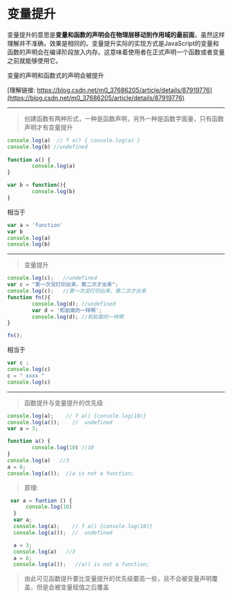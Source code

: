 # 变量提升

变量提升的意思是**变量和函数的声明会在物理层移动到作用域的最前面**，虽然这样理解并不准确，效果是相同的。变量提升实际的实现方式是JavaScript的变量和函数的声明会在编译阶段放入内存。这意味着使用者在正式声明一个函数或者变量之前就能够使用它。

变量的声明和函数式的声明会被提升

[理解链接: https://blog.csdn.net/m0_37686205/article/details/87919776](https://blog.csdn.net/m0_37686205/article/details/87919776)

---

> 创建函数有两种形式，一种是函数声明，另外一种是函数字面量，只有函数声明才有变量提升

```js
console.log(a)  // f a() { console.log(a) }
console.log(b) //undefined
    
function a() {
        console.log(a) 
}

var b = function(){
        console.log(b)
}
```

相当于

```js
var a = 'function'
var b
console.log(a)
console.log(b)
```
---

> 变量提升

```js
console.log(c);   //undefined
var c = "第一次没打印出来，第二次才出来";
console.log(c);   //第一次没打印出来，第二次才出来
function fn(){
        console.log(d); //undefined
        var d = '和前面的一样啊';
        console.log(d); //和前面的一样啊
}

fn();
```
相当于

```js
var c ;
console.log(c)
c = " xxxx "
console.log(c)
```

---

> 函数提升与变量提升的优先级

```js
console.log(a);    // f a() {console.log(10)}
console.log(a());    //  undefined
var a = 3;

function a() {
        console.log(10) //10
}
console.log(a)   //3
a = 6;
console.log(a());  //a is not a function;
```
> 原理:

```js
 var a = funtion () {
      console.log(10)
  }
  var a;
  console.log(a);    // f a() {console.log(10)}
  console.log(a());  //  undefined

  a = 3;
  console.log(a)   //3
  a = 6;
  console.log(a());   //a() is not a function;

```

> 由此可见函数提升要比变量提升的优先级要高一些，且不会被变量声明覆盖，但是会被变量赋值之后覆盖